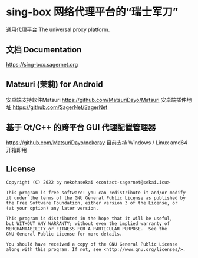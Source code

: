 # sing-box 网络代理平台的“瑞士军刀”

通用代理平台 The universal proxy platform.

## 文档 Documentation

https://sing-box.sagernet.org

## Matsuri (茉莉) for Android
安卓端支持软件Matsuri
https://github.com/MatsuriDayo/Matsuri
安卓端插件地址
https://github.com/SagerNet/SagerNet

## 基于 Qt/C++ 的跨平台 GUI 代理配置管理器
https://github.com/MatsuriDayo/nekoray
目前支持 Windows / Linux amd64 开箱即用

## License

```
Copyright (C) 2022 by nekohasekai <contact-sagernet@sekai.icu>

This program is free software: you can redistribute it and/or modify
it under the terms of the GNU General Public License as published by
the Free Software Foundation, either version 3 of the License, or
(at your option) any later version.

This program is distributed in the hope that it will be useful,
but WITHOUT ANY WARRANTY; without even the implied warranty of
MERCHANTABILITY or FITNESS FOR A PARTICULAR PURPOSE.  See the
GNU General Public License for more details.

You should have received a copy of the GNU General Public License
along with this program. If not, see <http://www.gnu.org/licenses/>.
```
